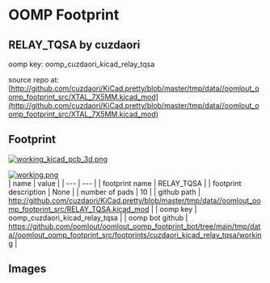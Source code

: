 # OOMP Footprint  
## RELAY_TQSA  by cuzdaori  
  
oomp key: oomp_cuzdaori_kicad_relay_tqsa  
  
source repo at: [http://github.com/cuzdaori/KiCad.pretty/blob/master/tmp/data//oomlout_oomp_footprint_src/XTAL_7X5MM.kicad_mod](http://github.com/cuzdaori/KiCad.pretty/blob/master/tmp/data//oomlout_oomp_footprint_src/XTAL_7X5MM.kicad_mod)  
## Footprint  
  
[![working_kicad_pcb_3d.png](working_kicad_pcb_3d_600.png)](working_kicad_pcb_3d.png)  
  
[![working.png](working_600.png)](working.png)  
| name | value | 
| --- | --- | 
| footprint name | RELAY_TQSA | 
| footprint description | None | 
| number of pads | 10 | 
| github path | http://github.com/cuzdaori/KiCad.pretty/blob/master/tmp/data//oomlout_oomp_footprint_src/RELAY_TQSA.kicad_mod | 
| oomp key | oomp_cuzdaori_kicad_relay_tqsa | 
| oomp bot github | https://github.com/oomlout/oomlout_oomp_footprint_bot/tree/main/tmp/data//oomlout_oomp_footprint_src/footprints/cuzdaori_kicad_relay_tqsa/working | 
## Images  
